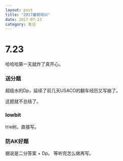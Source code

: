```yaml
---
layout: post
title: "2017暑期培训"
date: 2017-07-23
category: 笔记
---
```

7.23
====================
哈哈哈第一天就炸了真开心。

### 送分题

超级水的Dp，延续了前几天USACO的翻车经历又写崩了。

这题就不总结了。

### lowbit

trie树。直接写。

### 防AK好题

据说是二分答案 + Dp。
等听完怎么做再写。